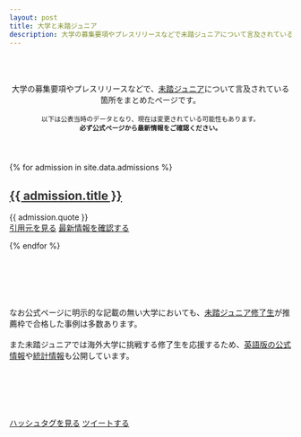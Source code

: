```yaml
---
layout: post
title: 大学と未踏ジュニア
description: 大学の募集要項やプレスリリースなどで未踏ジュニアについて言及されているページをまとめています。公表当時のデータとなり、現在は変更されている可能性もありますので、必ず最新年度の公式ページをご確認ください。
---
```


<p style="text-align:center; padding: 50px 0px 40px; font-size: 99%;">
  大学の募集要項やプレスリリースなどで、<a href='/about'>未踏ジュニア</a>について言及されている箇所をまとめたページです。<br>
  <br>
  <small><i class="fa-light fa-solid fa-triangle-exclamation"></i>
    以下は公表当時のデータとなり、現在は変更されている可能性もあります。<br class='ignore-sp'><b>必ず公式ページから最新情報をご確認ください。</b></small><br>
</p>


{% for admission in site.data.admissions %}
<h2 id='{{ admission.id }}'>
  <a href='#{{ admission.id }}' style='color: #333; font-weight: bold;'>{{ admission.title }}</a>
</h2>
<div class='quote'>{{ admission.quote }}</div>


<div class='flex'>
  <a class="button" href="{{ admission.quote_src }}">引用元を見る</a>
  <a class="button" href="{{ admission.link }}">最新情報を確認する</a>
</div>

{% endfor %}

<div class='note' style='margin: 100px auto 100px auto;'>なお公式ページに明示的な記載の無い大学においても、<a href='/projects'>未踏ジュニア修了生</a>が推薦枠で合格した事例は多数あります。<br><br>また未踏ジュニアでは海外大学に挑戦する修了生を応援するため、<a href='/english'>英語版の公式情報</a>や<a href='/english/stats'>統計情報</a>も公開しています。</div>

<div class='flex'>
  <a href='https://twitter.com/hashtag/未踏ジュニア' class='button'>ハッシュタグを見る</a>
  <a href='https://twitter.com/intent/tweet?hashtags=未踏ジュニア&url=https://jr.mitou.org/admissions&lang=jp&related=mitoujr' class='button'>ツイートする</a>
</div>
